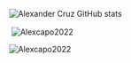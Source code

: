 ![Alexander Cruz GitHub stats](https://github-readme-stats.vercel.app/api?username=Alexcapo2022&theme=algolia&show_icons=true)
<p>&nbsp;<img align="center" src="https://github-readme-stats.vercel.app/api?username=Alexcapo2022&show_icons=true&locale=en" alt="Alexcapo2022" /></p>
<p><img align="left" src="https://github-readme-stats.vercel.app/api/top-langs?username=Alexcapo2022&show_icons=true&locale=en&layout=compact" alt="Alexcapo2022" /></p>
<p><img align="center" src="https://github-readme-streak-stats.herokuapp.com/?user=ACM2023&" alt="Alexcapo2022 /></p>
